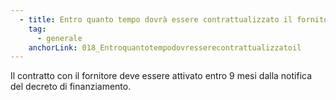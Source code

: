 ```yaml
---
  - title: Entro quanto tempo dovrà essere contrattualizzato il fornitore per le Aziende Ospedaliere che hanno oltre 1001 posti letto?
    tag:
      - generale
    anchorLink: 018_Entroquantotempodovresserecontrattualizzatoil
---
```


Il contratto con il fornitore deve essere attivato entro 9 mesi dalla notifica del decreto di finanziamento.
